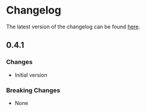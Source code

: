 # Changelog

The latest version of the changelog can be found [here](https://github.com/Azure/bicep-registry-modules/blob/main/avm/res/resources/resource-group/CHANGELOG.md).

## 0.4.1

### Changes

- Initial version

### Breaking Changes

- None
